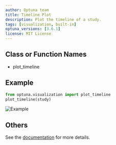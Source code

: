```yaml
---
author: Optuna team
title: Timeline Plot
description: Plot the timeline of a study.
tags: [visualization, built-in]
optuna_versions: [3.6.1]
license: MIT License
---
```


## Class or Function Names

- plot_timeline

## Example

```python
from optuna.visualization import plot_timeline
plot_timeline(study)
```

![Example](images/thumbnail.png "Example")

## Others

See the [documentation](https://optuna.readthedocs.io/en/stable/reference/visualization/generated/optuna.visualization.plot_timeline.html) for more details.
